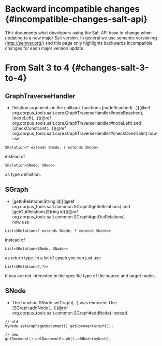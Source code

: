 Backward incompatible changes {#incompatible-changes-salt-api}
=======================

This documents what developers using the Salt API have to change when updating to a new major Salt version.
In general we use semantic versioning (http://semver.org/) and this page only highlights backwards incompatible changes 
for each major version update.


From Salt 3 to 4 {#changes-salt-3-to-4}
================


GraphTraverseHandler
-------------------


- Relation arguments in the callback functions [nodeReached(...)](@ref org.corpus_tools.salt.core.GraphTraverseHandler#nodeReached),
[nodeLeft(...)](@ref org.corpus_tools.salt.core.GraphTraverseHandler#nodeLeft) and
[checkConstraint(...)](@ref org.corpus_tools.salt.core.GraphTraverseHandler#checkConstraint) now use 
~~~{.java}
SRelation<? extends SNode, ? extends SNode>
~~~
instead of 
~~~{.java}
SRelation<SNode, SNode>
~~~
as type definition.


SGraph
-------------------

- [getInRelations(String id)](@ref org.corpus_tools.salt.common.SGraph#getInRelations) and
[getOutRelations(String id)](@ref org.corpus_tools.salt.common.SGraph#getOutRelations)  
now use 
~~~{.java}
List<SRelation<? extends SNode, ? extends SNode>>
~~~
instead of 
~~~{.java}
List<SRelation<SNode, SNode>>
~~~
as return type. In a lot of cases you can just use
~~~{.java}
List<SRelation<?,?>> 
~~~
if you are not interested in the specific type of the source and target nodes.

SNode
-----


- The function SNode.setGraph(...) was removed. Use [SGraph.addNode(...)](@ref org.corpus_tools.salt.common.SGraph#addNode) instead.
~~~{.java}
// old
myNode.setGraph(getDocument().getDocumentGraph());
  
// new
getDocument().getDocumentGraph().addNode(myNode);
~~~
    